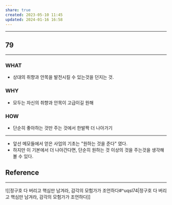 ```yaml
---
share: true
created: 2023-05-10 11:45
updated: 2024-01-16 16:58
---
```


---
## 79
---
### WHAT
- 상대의 취향과 안목을 발전시킬 수 있는것을 던지는 것.
### WHY
- 모두는 자신의 취향과 안목이 고급이길 원해
### HOW
- 단순히 좋아하는 것만 주는 것에서 한발짝 더 나아가기
---
- 앞선 메모들에서 얻은 사업의 기초는 "원하는 것을 준다" 였다.
- 하지만 이 기본에서 더 나아간다면, 단순히 원하는 것 이상의 것을 주는것을 생각해 볼 수 있다.


## Reference
---
![[정구호  다 버리고 핵심만 남겨라, 감각의 모험가가 조언하다#^uqsl74|정구호  다 버리고 핵심만 남겨라, 감각의 모험가가 조언하다]]

